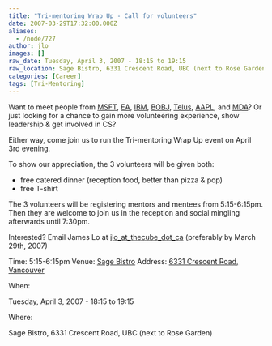 ```yaml
---
title: "Tri-mentoring Wrap Up - Call for volunteers"
date: 2007-03-29T17:32:00.000Z
aliases:
  - /node/727
author: jlo
images: []
raw_date: Tuesday, April 3, 2007 - 18:15 to 19:15
raw_location: Sage Bistro, 6331 Crescent Road, UBC (next to Rose Garden)
categories: [Career]
tags: [Tri-Mentoring]
---
```


Want to meet people from [MSFT](https://microsoft.com), [EA](http://ea.com), [IBM](https://ibm.com), [BOBJ](http://businessobjects.com), [Telus](http://www.telus.ca), [AAPL](https://apple.com), and [MDA](http://www.mda.ca)? Or just looking for a chance to gain more volunteering experience, show leadership & get involved in CS?

Either way, come join us to run the Tri-mentoring Wrap Up event on April 3rd evening.

To show our appreciation, the 3 volunteers will be given both:
- free catered dinner (reception food, better than pizza & pop)
- free T-shirt

The 3 volunteers will be registering mentors and mentees from 5:15-6:15pm. Then they are welcome to join us in the reception and social mingling afterwards until 7:30pm.

Interested? Email James Lo at [jlo\_at\_thecube\_dot\_ca](/cdn-cgi/l/email-protection#204a4c4f60544845435542450e4341) (preferably by March 29th, 2007)

Time: 5:15-6:15pm
Venue: [Sage Bistro](http://www.sage.ubc.ca)
Address: [6331 Crescent Road, Vancouver](https://maps.google.ca/maps?f=q&hl=en&q=6331+Crescent+Road,+Vancouver&sll=49.268505,-123.256817&sspn=0.010277,0.026994&layer=&ie=UTF8&z=16&om=1&iwloc=addr)

When: 

Tuesday, April 3, 2007 - 18:15 to 19:15

Where: 

Sage Bistro, 6331 Crescent Road, UBC (next to Rose Garden)
